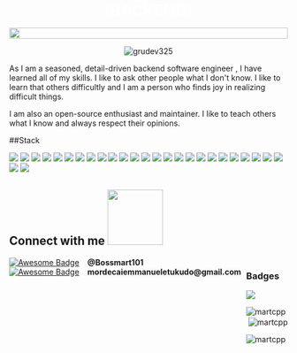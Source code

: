 <div align="center" style="position: relative;">
  <img align="center" src="https://github.com/martcpp/welcome/blob/657e41d09850e8c010e0d89efe279c38e03e7869/github1.jpeg" style = "width: -webkit-fill-available;"/>
  <h1 style="position: absolute; color: white; bottom: 15px; transform: translate(-50%, 0); left: 50%">Software Engineer (BACKEND) </h1>
</div>
<p align="center">
  <img src="https://readme-typing-svg.herokuapp.com?color=1AF761&lines=tech+%7C%7C+Defi+%7C%7C+C+Game+Enthusiastic;React+%7C%7C+Vue+%7C%7C+Python+%7C%7C+Django+Enthusiastic;Learning+New+Things+Everyday;Never+Stop+Learning!&center=true&width=800&height=45" alt="grudev325">
</p>

As I am a seasoned, detail-driven backend software engineer , 
I have learned all of my skills. I like to ask other people what I don't know. I like to learn that others difficultly and I am a person who finds joy
in realizing difficult things.


I am also an open-source enthusiast and maintainer. 
I like to teach others what I know and always respect their opinions.

##Stack

![](https://img.shields.io/badge/Framework-React-informational?style=flat&logo=react&logoColor=white&color=3bac3a)
![](https://img.shields.io/badge/Framework-Vue-informational?style=flat&logo=vue.js&logoColor=white&color=3bac3a)
![](https://img.shields.io/badge/Framework-Angular-informational?style=flat&logo=angular&logoColor=white&color=3bac3a)
![](https://img.shields.io/badge/Framework-Ruby_On_Rails-informational?style=flat&logo=ruby&logoColor=white&color=3bac3a)
![](https://img.shields.io/badge/Framework-Laravel-informational?style=flat&logo=laravel&logoColor=white&color=3bac3a)
![](https://img.shields.io/badge/Framework-Electron-informational?style=flat&logo=electron&logoColor=white&color=3bac3a)
![](https://img.shields.io/badge/Framework-React_Native-informational?style=flat&logo=react&logoColor=white&color=3bac3a)
![](https://img.shields.io/badge/Framework-Ionic-informational?style=flat&logo=ionic&logoColor=white&color=3bac3a)
![](https://img.shields.io/badge/Framework-Quasar-informational?style=flat&logo=quasar&logoColor=white&color=3bac3a)
![](https://img.shields.io/badge/Framework-Native_Script-informational?style=flat&logo=nativescript&logoColor=white&color=3bac3a)
![](https://img.shields.io/badge/Language-JavaScript-informational?style=flat&logo=javascript&logoColor=white&color=3bac3a)
![](https://img.shields.io/badge/Language-TypeScript-informational?style=flat&logo=typescript&logoColor=white&color=3bac3a)
![](https://img.shields.io/badge/Language-PHP-informational?style=flat&logo=php&logoColor=white&color=3bac3a)
![](https://img.shields.io/badge/Language-Python-informational?style=flat&logo=python&logoColor=white&color=3bac3a)
![](https://img.shields.io/badge/Language-Go-informational?style=flat&logo=go&logoColor=white&color=3bac3a)
![](https://img.shields.io/badge/CI/CD-Github_Action-informational?style=flat&logo=github&logoColor=white&color=3bac3a)
![](https://img.shields.io/badge/CI/CD-Jenkins-informational?style=flat&logo=jenkins&logoColor=white&color=3bac3a)
![](https://img.shields.io/badge/CI/CD-Circle_CI-informational?style=flat&logo=circleci&logoColor=white&color=3bac3a)
![](https://img.shields.io/badge/Database-PostgreSQL-informational?style=flat&logo=postgresql&logoColor=white&color=3bac3a)
![](https://img.shields.io/badge/Database-MySQL-informational?style=flat&logo=mysql&logoColor=white&color=3bac3a)
![](https://img.shields.io/badge/Database-MongoDB-informational?style=flat&logo=mongodb&logoColor=white&color=3bac3a)
![](https://img.shields.io/badge/Database-Sqlite-informational?style=flat&logo=sqlite&logoColor=white&color=3bac3a)
![](https://img.shields.io/badge/OS-MacOS-informational?style=flat&logo=apple&logoColor=white&color=3bac3a)
![](https://img.shields.io/badge/Shell-Bash-informational?style=flat&logo=gnu-bash&logoColor=white&color=3bac3a)
![](https://img.shields.io/badge/Tools-Docker-informational?style=flat&logo=docker&logoColor=white&color=3bac3a)
![](https://img.shields.io/badge/Cloud-Digital_Ocean-informational?style=flat&logo=digitalocean&logoColor=white&color=3bac3a)
![](https://img.shields.io/badge/Cloud-AWS-informational?style=flat&logo=Amazon&logoColor=white&color=3bac3a)







<h2> Connect with me <img src='https://raw.githubusercontent.com/ShahriarShafin/ShahriarShafin/main/Assets/handshake.gif' width="100px"> </h2>

<div style="display: flex; justify-content: space-between;">
  <div>
    <div style="display: flex; align-items: center;">
      <a href="https://t.me/zogmwa_tech"><img src="https://img.shields.io/badge/Telegram-2CA5E0?style=for-the-badge&logo=telegram&logoColor=white" alt="Awesome Badge"/></a><b style="margin-left: 15px;">@Bossmart101</b>
    </div>
    <div style="display: flex; align-items: center;">
      <a href="mailto:zogmwatech@gmail.com"><img src="https://img.shields.io/badge/Gmail-D14836?style=for-the-badge&logo=gmail&logoColor=white" alt="Awesome Badge"/></a><b style="margin-left: 15px;">mordecaiemmanueletukudo@gmail.com</b>
    </div>
  </div>
<div>


### Badges

![](https://komarev.com/ghpvc/?username=martcpp)
  
  <p><img align="left" src="https://github-readme-stats.vercel.app/api/top-langs?username=martcpp&show_icons=true&locale=en&layout=compact" alt="martcpp" /></p>

<p>&nbsp;<img align="center" src="https://github-readme-stats.vercel.app/api?username=martcpp&show_icons=true&locale=en" alt="martcpp" /></p>

<p><img align="center" src="https://github-readme-streak-stats.herokuapp.com/?user=martcpp&" alt="martcpp" /></p>
